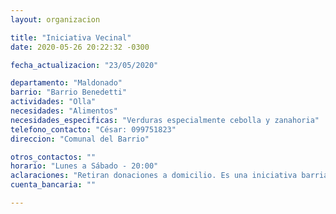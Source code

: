 ```yaml
---
layout: organizacion

title: "Iniciativa Vecinal"
date: 2020-05-26 20:22:32 -0300

fecha_actualizacion: "23/05/2020"

departamento: "Maldonado"
barrio: "Barrio Benedetti"
actividades: "Olla"
necesidades: "Alimentos"
necesidades_especificas: "Verduras especialmente cebolla y zanahoria"
telefono_contacto: "César: 099751823"
direccion: "Comunal del Barrio"

otros_contactos: ""
horario: "Lunes a Sábado - 20:00"
aclaraciones: "Retiran donaciones a domicilio. Es una iniciativa barrial que atiende a 300 personas. Ese cupo está colmado y no pueden brindar ayuda a más personas."
cuenta_bancaria: ""

---
```

